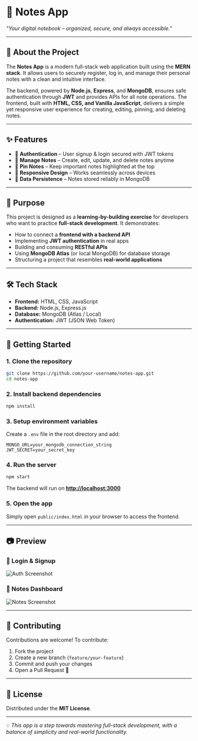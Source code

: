 # 📝 Notes App

*"Your digital notebook – organized, secure, and always accessible."*

---

## 📖 About the Project

The **Notes App** is a modern full-stack web application built using the **MERN stack**. It allows users to securely register, log in, and manage their personal notes with a clean and intuitive interface.

The backend, powered by **Node.js**, **Express**, and **MongoDB**, ensures safe authentication through **JWT** and provides APIs for all note operations. The frontend, built with **HTML, CSS, and Vanilla JavaScript**, delivers a simple yet responsive user experience for creating, editing, pinning, and deleting notes.

---

## ✨ Features

* 🔐 **Authentication** – User signup & login secured with JWT tokens
* 📝 **Manage Notes** – Create, edit, update, and delete notes anytime
* 📌 **Pin Notes** – Keep important notes highlighted at the top
* 📱 **Responsive Design** – Works seamlessly across devices
* 💾 **Data Persistence** – Notes stored reliably in MongoDB

---

## 🎯 Purpose

This project is designed as a **learning-by-building exercise** for developers who want to practice **full-stack development**. It demonstrates:

* How to connect a **frontend with a backend API**
* Implementing **JWT authentication** in real apps
* Building and consuming **RESTful APIs**
* Using **MongoDB Atlas** (or local MongoDB) for database storage
* Structuring a project that resembles **real-world applications**

---

## 🛠️ Tech Stack

* **Frontend:** HTML, CSS, JavaScript
* **Backend:** Node.js, Express.js
* **Database:** MongoDB (Atlas / Local)
* **Authentication:** JWT (JSON Web Token)

---

## 🚀 Getting Started

### 1. Clone the repository

```bash
git clone https://github.com/your-username/notes-app.git
cd notes-app
```

### 2. Install backend dependencies

```bash
npm install
```

### 3. Setup environment variables

Create a `.env` file in the root directory and add:

```
MONGO_URL=your_mongodb_connection_string
JWT_SECRET=your_secret_key
```

### 4. Run the server

```bash
npm start
```

The backend will run on **[http://localhost:3000](http://localhost:3000)**

### 5. Open the app

Simply open `public/index.html` in your browser to access the frontend.

---

## 📷 Preview

### 🔑 Login & Signup

![Auth Screenshot](https://via.placeholder.com/600x300.png?text=Signup+%26+Login+Page)

### 📝 Notes Dashboard

![Notes Screenshot](https://via.placeholder.com/600x300.png?text=Notes+Dashboard)

---

## 🤝 Contributing

Contributions are welcome! To contribute:

1. Fork the project
2. Create a new branch (`feature/your-feature`)
3. Commit and push your changes
4. Open a Pull Request 🎉

---

## 📜 License

Distributed under the **MIT License**.

---

💡 *This app is a step towards mastering full-stack development, with a balance of simplicity and real-world functionality.*
